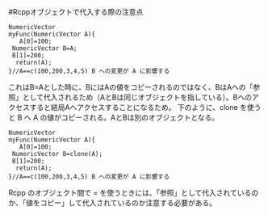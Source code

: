 #Rcppオブジェクトで代入する際の注意点

```
NumericVector
myFunc(NumericVector A){
   A[0]=100;
 NumericVector B=A;
 B[1]=200;
  return(A);
}//A==c(100,200,3,4,5) B への変更が A に影響する
```

これはB=Aとした時に、BにはAの値をコピーされるのではなく、BはAへの「参照」として代入されるため（AとBは同じオブジェクトを指している）。Bへのアクセスすると結局Aへアクセスすることになるため。
下のように、clone を使うと B へ A の値がコピーされる。AとBは別のオブジェクトとなる。

```
NumericVector
myFunc(NumericVector A){
   A[0]=100;
 NumericVector B=clone(A);
 B[1]=200;
  return(A);
}//A==c(100,200,3,4,5) B への変更が A に影響する
```


Rcpp のオブジェクト間で = を使うときには、「参照」として代入されているのか、「値をコピー」して代入されているのか注意する必要がある。

